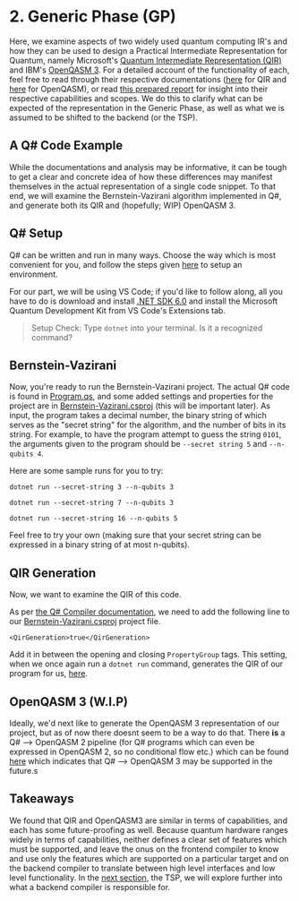 # 2. Generic Phase (GP)

Here, we examine aspects of two widely used quantum computing IR's and how they can be used to design a Practical Intermediate Representation for Quantum, namely Microsoft's [Quantum Intermediate Representation (QIR)](https://devblogs.microsoft.com/qsharp/introducing-quantum-intermediate-representation-qir/) and IBM's [OpenQASM 3](https://github.com/openqasm/openqasm). For a detailed account of the functionality of each, feel free to read through their respective documentations ([here](https://github.com/qir-alliance/qir-spec/tree/main/specification) for QIR and [here](https://openqasm.com/intro.html) for OpenQASM), or read [this prepared report](https://docs.google.com/document/d/1Mm8Awpg9EmYd_EZ174gTj6gb3GCTL2kfzUekGIlJap8/edit?usp=sharing) for insight into their respective capabilities and scopes. We do this to clarify what can be expected of the representation in the Generic Phase, as well as what we is assumed to be shifted to the backend (or the TSP).

## A Q# Code Example

While the documentations and analysis may be informative, it can be tough to get a clear and concrete idea of how these differences may manifest themselves in the actual representation of a single code snippet. To that end, we will examine the Bernstein-Vazirani algorithm implemented in Q#, and generate both its QIR and (hopefully; WIP) OpenQASM 3.

## Q# Setup

Q# can be written and run in many ways. Choose the way which is most convenient for you, and follow the steps given [here](https://docs.microsoft.com/en-us/azure/quantum/install-command-line-qdk) to setup an environment. 

For our part, we will be using VS Code; if you'd like to follow along, all you have to do is download and install [.NET SDK 6.0](https://dotnet.microsoft.com/download) and install the Microsoft Quantum Development Kit from VS Code's Extensions tab.

> Setup Check: Type `dotnet` into your terminal. Is it a recognized command?

## Bernstein-Vazirani

Now, you're ready to run the Bernstein-Vazirani project. The actual Q# code is found in [Program.qs](Program.qs), and some added settings and properties for the project are in [Bernstein-Vazirani.csproj](Bernstein-Vazirani.csproj) (this will be important later). As input, the program takes a decimal number, the binary string of which serves as the "secret string" for the algorithm, and the number of bits in its string. For example, to have the program attempt to guess the string `0101`, the arguments given to the program should be `--secret string 5` and `--n-qubits 4`.

Here are some sample runs for you to try:

`dotnet run --secret-string 3 --n-qubits 3`

`dotnet run --secret-string 7 --n-qubits 3`

`dotnet run --secret-string 16 --n-qubits 5`

Feel free to try your own (making sure that your secret string can be expressed in a binary string of at most n-qubits).

## QIR Generation

Now, we want to examine the QIR of this code.

As per [the Q# Compiler documentation](https://github.com/microsoft/qsharp-compiler/tree/main/src/QsCompiler/QirGeneration), we need to add the following line to our [Bernstein-Vazirani.csproj](Bernstein-Vazirani.csproj) project file.

`<QirGeneration>true</QirGeneration>`

Add it in between the opening and closing `PropertyGroup` tags. This setting, when we once again run a `dotnet run` command, generates the QIR of our program for us, [here](Bernstein-Vazirani_QIR.ll).


## OpenQASM 3 (W.I.P)

Ideally, we'd next like to generate the OpenQASM 3 representation of our project, but as of now there doesnt seem to be a way to do that. There **is** a Q# --> OpenQASM 2 pipeline (for Q# programs which can even be expressed in OpenQASM 2, so no conditional flow etc.) which can be found [here](https://github.com/qsharp-community/qsharp-integrations/tree/main/src/OpenQasmExporter) which indicates that Q# --> OpenQASM 3 may be supported in the future.s

## Takeaways

We found that QIR and OpenQASM3 are similar in terms of capabilities, and each has some future-proofing as well. Because quantum hardware ranges widely in terms of capabilities, neither defines a clear set of features which must be supported, and leave the onus on the frontend compiler to know and use only the features which are supported on a particular target and on the backend compiler to translate between high level interfaces and low level functionality. In the [next section](../3_Target_Specific_Phase_(TSP)/), the TSP, we will explore further into what a backend compiler is responsible for.